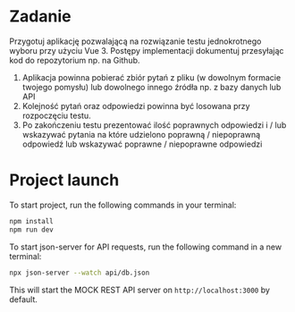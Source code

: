 # Zadanie

Przygotuj aplikację pozwalającą na rozwiązanie testu jednokrotnego wyboru przy użyciu Vue 3.
Postępy implementacji dokumentuj przesyłając kod do repozytorium np. na Github.
1. Aplikacja powinna pobierać zbiór pytań z pliku (w dowolnym formacie twojego pomysłu) lub dowolnego innego źródła np. z bazy danych lub API
2. Kolejność pytań oraz odpowiedzi powinna być losowana przy rozpoczęciu testu.
3. Po zakończeniu testu prezentować ilość poprawnych odpowiedzi i / lub wskazywać pytania na które udzielono poprawną / niepoprawną odpowiedź lub wskazywać poprawne / niepoprawne odpowiedzi


# Project launch

To start project, run the following commands in your terminal:

```bash
npm install
npm run dev
```


To start json-server for API requests, run the following command in a new terminal:

```bash
npx json-server --watch api/db.json
```
This will start the MOCK REST API server on `http://localhost:3000` by default.
